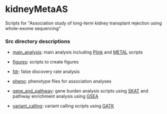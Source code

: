 # kidneyMetaAS
Scripts for "Association study of long-term kidney transplant rejection using whole-exome sequencing"

### Src directory descriptions

* [main_analysis](./src/main_analysis):
main analysis including [Plink](https://www.cog-genomics.org/plink2) and [METAL](https://genome.sph.umich.edu/wiki/METAL_Documentation) scripts

* [figures](./src/figures):
scripts to create figures

* [fdr](./src/fdr):
false discovery rate analysis

* [pheno](./src/pheno):
phenotype files for association analyses

* [gene_and_pathway](./src/gene_and_pathway):
gene burden analysis scripts using [SKAT](https://www.hsph.harvard.edu/skat/) and pathway enrichment analysis using [GSEA](http://software.broadinstitute.org/gsea/index.jsp)

* [variant_calling](./src/variant_calling):
variant calling scripts using [GATK](https://software.broadinstitute.org/gatk/)
